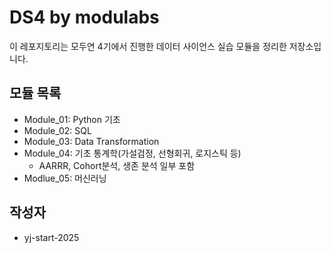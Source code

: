 # DS4 by modulabs

이 레포지토리는 모두연 4기에서 진행한 데이터 사이언스 실습 모듈을 정리한 저장소입니다.

## 모듈 목록
- Module_01: Python 기초
- Module_02: SQL
- Module_03: Data Transformation
- Module_04: 기초 통계학(가설검정, 선형회귀, 로지스틱 등)
  - AARRR, Cohort분석, 생존 분석 일부 포함
- Modlue_05: 머신러닝

## 작성자
- yj-start-2025

